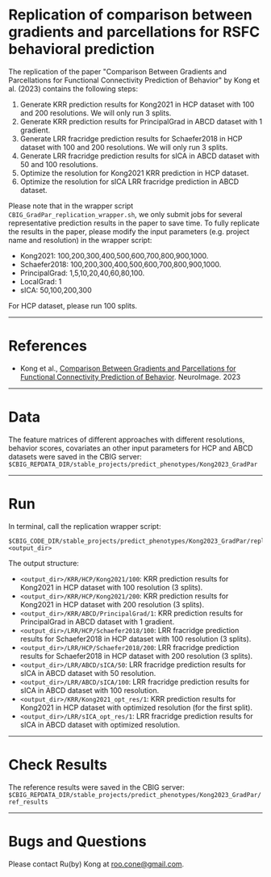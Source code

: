 # Replication of comparison between gradients and parcellations for RSFC behavioral prediction

The replication of the paper "Comparison Between Gradients and Parcellations for Functional Connectivity Prediction of Behavior" by Kong et al. (2023) contains the following steps:
1. Generate KRR prediction results for Kong2021 in HCP dataset with 100 and 200 resolutions. We will only run 3 splits.
2. Generate KRR prediction results for PrincipalGrad in ABCD dataset with 1 gradient. 
3. Generate LRR fracridge prediction results for Schaefer2018 in HCP dataset with 100 and 200 resolutions. We will only run 3 splits.
4. Generate LRR fracridge prediction results for sICA in ABCD dataset with 50 and 100 resolutions.
5. Optimize the resolution for Kong2021 KRR prediction in HCP dataset.
6. Optimize the resolution for sICA LRR fracridge prediction in ABCD dataset.

Please note that in the wrapper script `CBIG_GradPar_replication_wrapper.sh`, we only submit jobs for several representative prediction results in the paper to save time. To fully replicate the results in the paper, please modify the input parameters (e.g. project name and resolution) in the wrapper script:

+ Kong2021: 100,200,300,400,500,600,700,800,900,1000.
+ Schaefer2018: 100,200,300,400,500,600,700,800,900,1000.
+ PrincipalGrad: 1,5,10,20,40,60,80,100.
+ LocalGrad: 1
+ sICA: 50,100,200,300

For HCP dataset, please run 100 splits.

----

References
==========
+ Kong et al., [Comparison Between Gradients and Parcellations for Functional Connectivity Prediction of Behavior](https://doi.org/10.1016/j.neuroimage.2023.120044). NeuroImage. 2023

----

Data
====
The feature matrices of different approaches with different resolutions, behavior scores, covariates an other input parameters for HCP and ABCD datasets were saved in the CBIG server: 
`$CBIG_REPDATA_DIR/stable_projects/predict_phenotypes/Kong2023_GradPar`

----

Run
====
In terminal, call the replication wrapper script:
```
$CBIG_CODE_DIR/stable_projects/predict_phenotypes/Kong2023_GradPar/replication/CBIG_GradPar_replication_wrapper.sh <output_dir>
```

The output structure:
+ `<output_dir>/KRR/HCP/Kong2021/100`: KRR prediction results for Kong2021 in HCP dataset with 100 resolution (3 splits).
+ `<output_dir>/KRR/HCP/Kong2021/200`: KRR prediction results for Kong2021 in HCP dataset with 200 resolution (3 splits).
+ `<output_dir>/KRR/ABCD/PrincipalGrad/1`: KRR prediction results for PrincipalGrad in ABCD dataset with 1 gradient.
+ `<output_dir>/LRR/HCP/Schaefer2018/100`: LRR fracridge prediction results for Schaefer2018 in HCP dataset with 100 resolution (3 splits).
+ `<output_dir>/LRR/HCP/Schaefer2018/200`: LRR fracridge prediction results for Schaefer2018 in HCP dataset with 200 resolution (3 splits).
+ `<output_dir>/LRR/ABCD/sICA/50`: LRR fracridge prediction results for sICA in ABCD dataset with 50 resolution.
+ `<output_dir>/LRR/ABCD/sICA/100`: LRR fracridge prediction results for sICA in ABCD dataset with 100 resolution.
+ `<output_dir>/KRR/Kong2021_opt_res/1`: KRR prediction results for Kong2021 in HCP dataset with optimized resolution (for the first split).
+ `<output_dir>/LRR/sICA_opt_res/1`: LRR fracridge prediction results for sICA in ABCD dataset with optimized resolution.

----

Check Results
====

The reference results were saved in the CBIG server: 
`$CBIG_REPDATA_DIR/stable_projects/predict_phenotypes/Kong2023_GradPar/ref_results`

----

Bugs and Questions
====
Please contact Ru(by) Kong at roo.cone@gmail.com.

